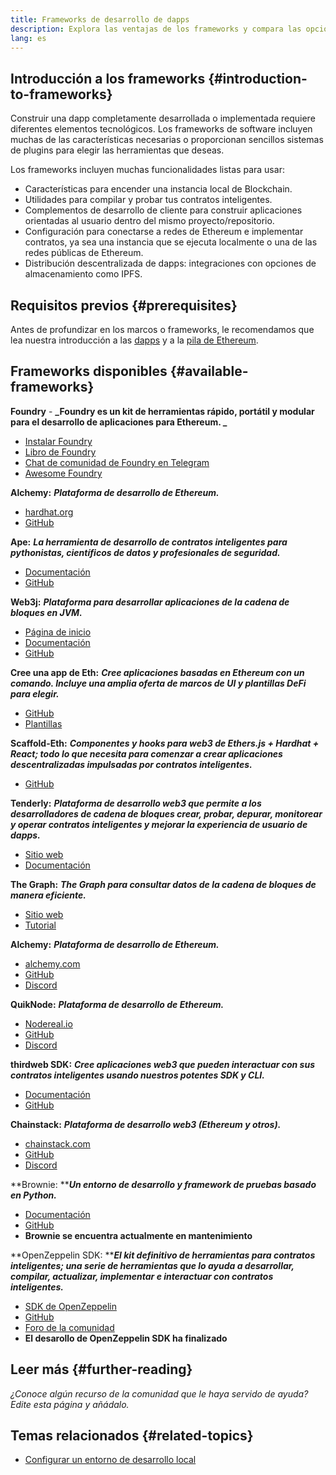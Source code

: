 ```yaml
---
title: Frameworks de desarrollo de dapps
description: Explora las ventajas de los frameworks y compara las opciones disponibles.
lang: es
---
```


## Introducción a los frameworks {#introduction-to-frameworks}

Construir una dapp completamente desarrollada o implementada requiere diferentes elementos tecnológicos. Los frameworks de software incluyen muchas de las características necesarias o proporcionan sencillos sistemas de plugins para elegir las herramientas que deseas.

Los frameworks incluyen muchas funcionalidades listas para usar:

- Características para encender una instancia local de Blockchain.
- Utilidades para compilar y probar tus contratos inteligentes.
- Complementos de desarrollo de cliente para construir aplicaciones orientadas al usuario dentro del mismo proyecto/repositorio.
- Configuración para conectarse a redes de Ethereum e implementar contratos, ya sea una instancia que se ejecuta localmente o una de las redes públicas de Ethereum.
- Distribución descentralizada de dapps: integraciones con opciones de almacenamiento como IPFS.

## Requisitos previos {#prerequisites}

Antes de profundizar en los marcos o frameworks, le recomendamos que lea nuestra introducción a las [dapps](/developers/docs/dapps/) y a la [pila de Ethereum](/developers/docs/ethereum-stack/).

## Frameworks disponibles {#available-frameworks}

**Foundry** - **_Foundry es un kit de herramientas rápido, portátil y modular para el desarrollo de aplicaciones para Ethereum. _**

- [Instalar Foundry](https://book.getfoundry.sh/)
- [Libro de Foundry](https://book.getfoundry.sh/)
- [Chat de comunidad de Foundry en Telegram](https://t.me/foundry_support)
- [Awesome Foundry](https://github.com/crisgarner/awesome-foundry)

**Alchemy:** **_Plataforma de desarrollo de Ethereum._**

- [hardhat.org](https://hardhat.org)
- [GitHub](https://github.com/nomiclabs/hardhat)

**Ape:** **_La herramienta de desarrollo de contratos inteligentes para pythonistas, científicos de datos y profesionales de seguridad._**

- [Documentación](https://docs.apeworx.io/ape/stable/)
- [GitHub](https://github.com/ApeWorX/ape)

**Web3j:** **_Plataforma para desarrollar aplicaciones de la cadena de bloques en JVM._**

- [Página de inicio](https://www.web3labs.com/web3j-sdk)
- [Documentación](https://docs.web3j.io)
- [GitHub](https://github.com/web3j/web3j)

**Cree una app de Eth:** **_Cree aplicaciones basadas en Ethereum con un comando. Incluye una amplia oferta de marcos de UI y plantillas DeFi para elegir._**

- [GitHub](https://github.com/paulrberg/create-eth-app)
- [Plantillas](https://github.com/PaulRBerg/create-eth-app/tree/develop/templates)

**Scaffold-Eth:** **_Componentes y hooks para web3 de Ethers.js + Hardhat + React; todo lo que necesita para comenzar a crear aplicaciones descentralizadas impulsadas por contratos inteligentes._**

- [GitHub](https://github.com/scaffold-eth/scaffold-eth-2)

**Tenderly:** **_Plataforma de desarrollo web3 que permite a los desarrolladores de cadena de bloques crear, probar, depurar, monitorear y operar contratos inteligentes y mejorar la experiencia de usuario de dapps._**

- [Sitio web](https://tenderly.co/)
- [Documentación](https://docs.tenderly.co/ethereum-development-practices)

**The Graph:** **_The Graph para consultar datos de la cadena de bloques de manera eficiente._**

- [Sitio web](https://thegraph.com/)
- [Tutorial](/developers/tutorials/the-graph-fixing-web3-data-querying/)

**Alchemy:** **_Plataforma de desarrollo de Ethereum._**

- [alchemy.com](https://www.alchemy.com/)
- [GitHub](https://github.com/alchemyplatform)
- [Discord](https://discord.com/invite/A39JVCM)

**QuikNode:** **_Plataforma de desarrollo de Ethereum._**

- [Nodereal.io](https://nodereal.io/)
- [GitHub](https://github.com/node-real)
- [Discord](https://discord.gg/V5k5gsuE)

**thirdweb SDK:** **_Cree aplicaciones web3 que pueden interactuar con sus contratos inteligentes usando nuestros potentes SDK y CLI._**

- [Documentación](https://portal.thirdweb.com/sdk/)
- [GitHub](https://github.com/thirdweb-dev/)

**Chainstack:** **_Plataforma de desarrollo web3 (Ethereum y otros)._**

- [chainstack.com](https://www.chainstack.com/)
- [GitHub](https://github.com/chainstack)
- [Discord](https://discord.gg/BSb5zfp9AT)

**Brownie: ****_Un entorno de desarrollo y framework de pruebas basado en Python._**

- [Documentación](https://eth-brownie.readthedocs.io/en/latest/)
- [GitHub](https://github.com/eth-brownie/brownie)
- **Brownie se encuentra actualmente en mantenimiento**

**OpenZeppelin SDK: ****_El kit definitivo de herramientas para contratos inteligentes; una serie de herramientas que lo ayuda a desarrollar, compilar, actualizar, implementar e interactuar con contratos inteligentes._**

- [SDK de OpenZeppelin](https://openzeppelin.com/sdk/)
- [GitHub](https://github.com/OpenZeppelin/openzeppelin-sdk)
- [Foro de la comunidad](https://forum.openzeppelin.com/c/support/17)
- **El desarollo de OpenZeppelin SDK ha finalizado**

## Leer más {#further-reading}

_¿Conoce algún recurso de la comunidad que le haya servido de ayuda? Edite esta página y añádalo._

## Temas relacionados {#related-topics}

- [Configurar un entorno de desarrollo local](/developers/local-environment/)
